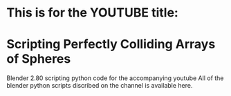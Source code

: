 # This is for the YOUTUBE title:
# Scripting Perfectly Colliding Arrays of Spheres
Blender 2.80 scripting python code for the accompanying youtube
All of the blender python scripts discribed on the channel is available here.


